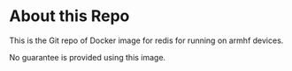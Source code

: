 # About this Repo

This is the Git repo of Docker image for redis for running on armhf devices.

No guarantee is provided using this image.
